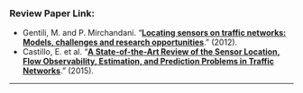 ### Review Paper Link: 
 - Gentili, M. and P. Mirchandani. “[**Locating sensors on traffic networks: Models, challenges and research opportunities**](https://reader.elsevier.com/reader/sd/pii/S0968090X1200006X?token=F86564B9C8E566688ECFC6A4370A2AF8337C400E1561F5C868B33B908508883228ED047E28900B0D603E257201880127&originRegion=us-east-1&originCreation=20210910151937).” (2012).
 - Castillo, E. et al. “[**A State-of-the-Art Review of the Sensor Location, Flow Observability, Estimation, and Prediction Problems in Traffic Networks**](https://pdfs.semanticscholar.org/d48d/66af3022cc0a1fe7824024ae19cfe27fb692.pdf?_ga=2.207954836.76650241.1631232141-1193447606.1623176910).” (2015).

____________________________________________________________________________________________________________________________________________________________________________


